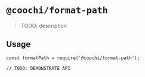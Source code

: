 # `@coochi/format-path`

> TODO: description

## Usage

```
const formatPath = require('@coochi/format-path');

// TODO: DEMONSTRATE API
```
